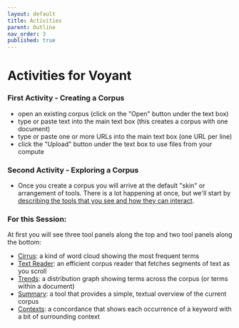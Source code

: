 ```yaml
---
layout: default
title: Activities
parent: Outline
nav_order: 3
published: true
---
```

# Activities for Voyant

### First Activity - Creating a Corpus

- open an existing corpus (click on the "Open" button under the text box)
- type or paste text into the main text box (this creates a corpus with one document)
- type or paste one or more URLs into the main text box (one URL per line)
- click the "Upload" button under the text box to use files from your compute

### Second Activity - Exploring a Corpus

- Once you create a corpus you will arrive at the default "skin" or arrangement of tools. There is a lot happening at once, but we'll start by [describing the tools that you see and how they can interact](https://voyant-tools.org/?corpus=be22b2b7a30b32b09fbd0ed7aa2e62d6).

### For this Session: 

  At first you will see three tool panels along the top and two tool panels along the bottom:

- [Cirrus](https://voyant-tools.org/docs/#!/guide/cirrus): a kind of word cloud showing the most frequent terms
- [Text Reader](https://voyant-tools.org/docs/#!/guide/reader): an efficient corpus reader that fetches segments of text as you scroll
- [Trends](https://voyant-tools.org/docs/#!/guide/trends): a distribution graph showing terms across the corpus (or terms within a document)
- [Summary](https://voyant-tools.org/docs/#!/guide/summary): a tool that provides a simple, textual overview of the current corpus
- [Contexts](https://voyant-tools.org/docs/#!/guide/contexts): a concordance that shows each occurrence of a keyword with a bit of surrounding context
